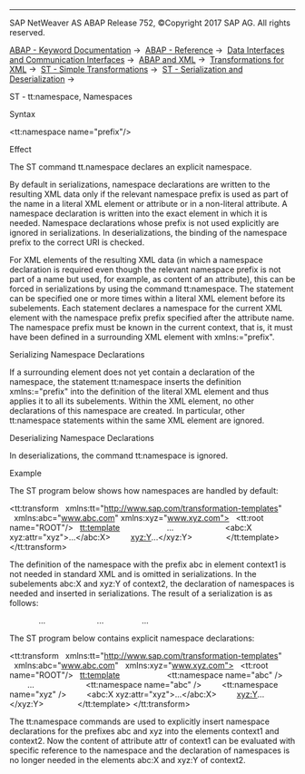   

* * *

SAP NetWeaver AS ABAP Release 752, ©Copyright 2017 SAP AG. All rights reserved.

[ABAP - Keyword Documentation](https://help.sap.com/doc/abapdocu_752_index_htm/7.52/en-US/abenabap.htm) →  [ABAP - Reference](https://help.sap.com/doc/abapdocu_752_index_htm/7.52/en-US/abenabap_reference.htm) →  [Data Interfaces and Communication Interfaces](https://help.sap.com/doc/abapdocu_752_index_htm/7.52/en-US/abenabap_data_communication.htm) →  [ABAP and XML](https://help.sap.com/doc/abapdocu_752_index_htm/7.52/en-US/abenabap_xml.htm) →  [Transformations for XML](https://help.sap.com/doc/abapdocu_752_index_htm/7.52/en-US/abenabap_xml_trafos.htm) →  [ST - Simple Transformations](https://help.sap.com/doc/abapdocu_752_index_htm/7.52/en-US/abenabap_st.htm) →  [ST - Serialization and Deserialization](https://help.sap.com/doc/abapdocu_752_index_htm/7.52/en-US/abenst_serial_deserial.htm) → 

ST - tt:namespace, Namespaces

Syntax

<tt:namespace name="prefix"/>

Effect

The ST command tt.namespace declares an explicit namespace.

By default in serializations, namespace declarations are written to the resulting XML data only if the relevant namespace prefix is used as part of the name in a literal XML element or attribute or in a non-literal attribute. A namespace declaration is written into the exact element in which it is needed. Namespace declarations whose prefix is not used explicitly are ignored in serializations. In deserializations, the binding of the namespace prefix to the correct URI is checked.

For XML elements of the resulting XML data (in which a namespace declaration is required even though the relevant namespace prefix is not part of a name but used, for example, as content of an attribute), this can be forced in serializations by using the command tt:namespace. The statement can be specified one or more times within a literal XML element before its subelements. Each statement declares a namespace for the current XML element with the namespace prefix prefix specified after the attribute name. The namespace prefix must be known in the current context, that is, it must have been defined in a surrounding XML element with xmlns:="prefix".

Serializing Namespace Declarations

If a surrounding element does not yet contain a declaration of the namespace, the statement tt:namespace inserts the definition xmlns:="prefix" into the definition of the literal XML element and thus applies it to all its subelements. Within the XML element, no other declarations of this namespace are created. In particular, other tt:namespace statements within the same XML element are ignored.

Deserializing Namespace Declarations

In deserializations, the command tt:namespace is ignored.

Example

The ST program below shows how namespaces are handled by default:

<tt:transform
  xmlns:tt="http://www.sap.com/transformation-templates"
  xmlns:abc="www.abc.com" xmlns:xyz="www.xyz.com">
  <tt:root name="ROOT"/>
  <tt:template>
    <X0>
      <context1 xmlns:abc="www.abc.com" attr="abc:uvw">
        <X>...</X>
      </context1>
      <context2>
        <abc:X xyz:attr="xyz">...</abc:X>
        <xyz:Y>...</xyz:Y>
      </context2>
    </X0>
  </tt:template>
</tt:transform>

The definition of the namespace with the prefix abc in element context1 is not needed in standard XML and is omitted in serializations. In the subelements abc:X and xyz:Y of context2, the declaration of namespaces is needed and inserted in serializations. The result of a serialization is as follows:

<X0>
  <context1 attr="abc:uvw">
    <X>
     ...
    </X>
  </context1>
  <context2>
    <abc:X
      xmlns:abc="www.abc.com"
      xmlns:xyz="www.xyz.com" xyz:attr="xyz">
      ...
    </abc:X>
    <xyz:Y xmlns:xyz="www.xyz.com">
      ...
    </xyz:Y>
  </context2>
</X0>

The ST program below contains explicit namespace declarations:

<tt:transform
  xmlns:tt="http://www.sap.com/transformation-templates"
  xmlns:abc="www.abc.com"
  xmlns:xyz="www.xyz.com">
  <tt:root name="ROOT"/>
  <tt:template>
    <X0>
      <context1 attr="abc:uvw">
        <tt:namespace name="abc" />
        <X>...</X>
      </context1>
      <context2>
        <tt:namespace name="abc" />
        <tt:namespace name="xyz" />
        <abc:X xyz:attr="xyz">...</abc:X>
        <xyz:Y>...</xyz:Y>
      </context2>
    </X0>
  </tt:template>
</tt:transform>

The tt:namespace commands are used to explicitly insert namespace declarations for the prefixes abc and xyz into the elements context1 and context2. Now the content of attribute attr of context1 can be evaluated with specific reference to the namespace and the declaration of namespaces is no longer needed in the elements abc:X and xyz:Y of context2.